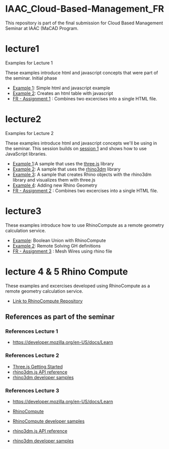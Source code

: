 # IAAC_Cloud-Based-Management_FR
This repository is part of the final submission for Cloud Based Management Seminar at IAAC (MaCAD Program.


# lecture1

Examples for Lecture 1

These examples introduce html and javascript concepts that were part of the seminar. Initial phase

- [Example 1](Lhttp://127.0.0.1:5502/Lecture1/Example1/index.html): Simple html and javascript example
- [Example 2](http://127.0.0.1:5502/Lecture1/Example2/index.html): Creates an html table with javascript
- [FR -  Assignment 1](http://127.0.0.1:5502/Lecture1/Assignments/FR_Assignment01.html) : Combines two excercises into a single HTML file.

# lecture2

Examples for Lecture 2

These examples introduce html and javascript concepts we'll be using in the seminar. This session builds on [session 1](https://github.com/iaac-macad-s1/lecture1) and shows how to use JavaScript libraries.

- [Example 1](http://127.0.0.1:5502/Lecture2/example1/index.html):A sample that uses the [three.js](https://threejs.org) library
- [Example 2](http://127.0.0.1:5502/Lecture2/example2/index.html): A sample that uses the [rhino3dm](https://www.rhino3d.com/features/rhino3dm/) library
- [Example 3](http://127.0.0.1:5502/Lecture2/example3/index.html): A sample that creates Rhino objects with the rhino3dm library and visualizes them with three.js
- [Example 4](http://127.0.0.1:5502/Lecture2/example4/index.html): Adding new Rhino Geometry
- [FR -  Assignment 2](http://127.0.0.1:5502/Lecture2/Assignment/index.html) : Combines two excercises into a single HTML file.


# lecture3

These examples introduce how to use RhinoCompute as a remote geometry calculation service.

- [Example](http://127.0.0.1:5502/Lecture3/example1/index.html): Boolean Union with RhinoCompute
- [Example 2](http://127.0.0.1:5502/Lecture3/example2/index.html): Remote Solving GH definitions
- [FR -  Assignment 3](http://127.0.0.1:5502/Lecture3/Assignment/index.html) : Mesh Wires using rhino file


# lecture 4 & 5 Rhino Compute

These examples and excercises developed using  RhinoCompute as a remote geometry calculation service.

- [Link to RhinoCompute Repository](https://github.com/Fromero8706/compute.rhino3d.appserver)



## References as part of the seminar


### References Lecture 1

- https://developer.mozilla.org/en-US/docs/Learn

### References Lecture 2

- [Three.js Getting Started](https://threejs.org/docs/index.html#manual/en/introduction/Creating-a-scene)
- [rhino3dm.js API reference](https://mcneel.github.io/rhino3dm/javascript/api/index.html)
- [rhino3dm developer samples](https://github.com/mcneel/rhino-developer-samples/tree/7/rhino3dm)

### References Lecture 3

- https://developer.mozilla.org/en-US/docs/Learn

- [RhinoCompute](https://developer.rhino3d.com/guides/#compute)
- [RhinoCompute developer samples](https://github.com/mcneel/rhino-developer-samples/tree/7/compute)
- [rhino3dm.js API reference](https://mcneel.github.io/rhino3dm/javascript/api/index.html)
- [rhino3dm developer samples](https://github.com/mcneel/rhino-developer-samples/tree/7/rhino3dm)